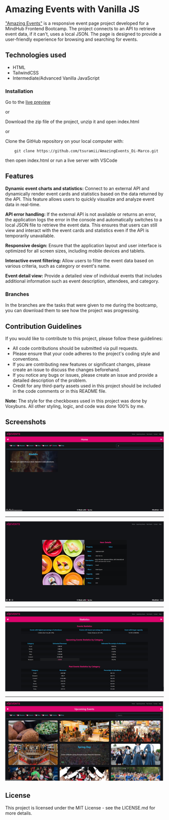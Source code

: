 # Amazing Events with Vanilla JS

["Amazing Events"](https://tsuramii.github.io/AmazingEvents_Di-Marco/html/index.html) is a responsive event page project developed for a MindHub Frontend Bootcamp. The project connects to an API to retrieve event data, if it can't, uses a local JSON.
The page is designed to provide a user-friendly experience for browsing and searching for events.

## Technologies used

* HTML
* TailwindCSS
* Intermediate/Advanced Vanilla JavaScript

### Installation

Go to the [live preview](https://tsuramii.github.io/AmazingEvents_Di-Marco/html/index.html)

or

Download the zip file of the project, unzip it and open index.html

or  

Clone the GitHub repository on your local computer with:

```
    git clone https://github.com/tsuramii/AmazingEvents_Di-Marco.git 
```

then open index.html or run a live server with VSCode

## Features

**Dynamic event charts and statistics:** Connect to an external API and dynamically render event cards and statistics based on the data returned by the API. This feature allows users to quickly visualize and analyze event data in real-time.

**API error handling:** If the external API is not available or returns an error, the application logs the error in the console and automatically switches to a local JSON file to retrieve the event data. This ensures that users can still view and interact with the event cards and statistics even if the API is temporarily unavailable.

**Responsive design:** Ensure that the application layout and user interface is optimized for all screen sizes, including mobile devices and tablets.

**Interactive event filtering:** Allow users to filter the event data based on various criteria, such as category or event's name.

**Event detail view:** Provide a detailed view of individual events that includes additional information such as event description, attendees, and category.

### Branches

In the branches are the tasks that were given to me during the bootcamp,
you can download them to see how the project was progressing.

## Contribution Guidelines

If you would like to contribute to this project, please follow these guidelines:

* All code contributions should be submitted via pull requests.
* Please ensure that your code adheres to the project's coding style and conventions.
* If you are contributing new features or significant changes, please create an issue to discuss the changes beforehand.
* If you notice any bugs or issues, please create an issue and provide a detailed description of the problem.
* Credit for any third-party assets used in this project should be included in the code comments or in this README file.

**Note:** The style for the checkboxes used in this project was done by Voxybuns. All other styling, logic, and code was done 100% by me.

## Screenshots

![first screenshot](assets/screenshots/screenshot1.jpg)

***

![second screenshot](assets/screenshots/screenshot2.jpg)

***

![third screenshot](assets/screenshots/screenshot3.jpg)

***

![fourth screenshot](assets/screenshots/screenshot4.jpg)

## License

This project is licensed under the MIT License - see the LICENSE.md for more details.
